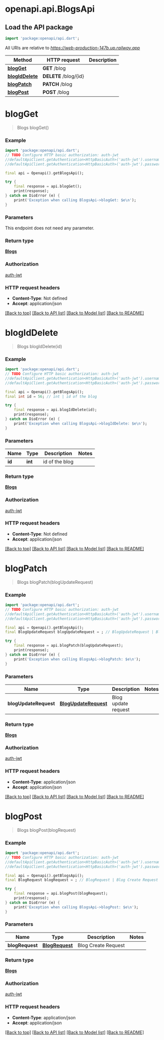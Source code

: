 # openapi.api.BlogsApi

## Load the API package
```dart
import 'package:openapi/api.dart';
```

All URIs are relative to *https://web-production-147b.up.railway.app*

Method | HTTP request | Description
------------- | ------------- | -------------
[**blogGet**](BlogsApi.md#blogget) | **GET** /blog | 
[**blogIdDelete**](BlogsApi.md#blogiddelete) | **DELETE** /blog/{id} | 
[**blogPatch**](BlogsApi.md#blogpatch) | **PATCH** /blog | 
[**blogPost**](BlogsApi.md#blogpost) | **POST** /blog | 


# **blogGet**
> Blogs blogGet()



### Example
```dart
import 'package:openapi/api.dart';
// TODO Configure HTTP basic authorization: auth-jwt
//defaultApiClient.getAuthentication<HttpBasicAuth>('auth-jwt').username = 'YOUR_USERNAME'
//defaultApiClient.getAuthentication<HttpBasicAuth>('auth-jwt').password = 'YOUR_PASSWORD';

final api = Openapi().getBlogsApi();

try {
    final response = api.blogGet();
    print(response);
} catch on DioError (e) {
    print('Exception when calling BlogsApi->blogGet: $e\n');
}
```

### Parameters
This endpoint does not need any parameter.

### Return type

[**Blogs**](Blogs.md)

### Authorization

[auth-jwt](../README.md#auth-jwt)

### HTTP request headers

 - **Content-Type**: Not defined
 - **Accept**: application/json

[[Back to top]](#) [[Back to API list]](../README.md#documentation-for-api-endpoints) [[Back to Model list]](../README.md#documentation-for-models) [[Back to README]](../README.md)

# **blogIdDelete**
> Blogs blogIdDelete(id)



### Example
```dart
import 'package:openapi/api.dart';
// TODO Configure HTTP basic authorization: auth-jwt
//defaultApiClient.getAuthentication<HttpBasicAuth>('auth-jwt').username = 'YOUR_USERNAME'
//defaultApiClient.getAuthentication<HttpBasicAuth>('auth-jwt').password = 'YOUR_PASSWORD';

final api = Openapi().getBlogsApi();
final int id = 56; // int | id of the blog

try {
    final response = api.blogIdDelete(id);
    print(response);
} catch on DioError (e) {
    print('Exception when calling BlogsApi->blogIdDelete: $e\n');
}
```

### Parameters

Name | Type | Description  | Notes
------------- | ------------- | ------------- | -------------
 **id** | **int**| id of the blog | 

### Return type

[**Blogs**](Blogs.md)

### Authorization

[auth-jwt](../README.md#auth-jwt)

### HTTP request headers

 - **Content-Type**: Not defined
 - **Accept**: application/json

[[Back to top]](#) [[Back to API list]](../README.md#documentation-for-api-endpoints) [[Back to Model list]](../README.md#documentation-for-models) [[Back to README]](../README.md)

# **blogPatch**
> Blogs blogPatch(blogUpdateRequest)



### Example
```dart
import 'package:openapi/api.dart';
// TODO Configure HTTP basic authorization: auth-jwt
//defaultApiClient.getAuthentication<HttpBasicAuth>('auth-jwt').username = 'YOUR_USERNAME'
//defaultApiClient.getAuthentication<HttpBasicAuth>('auth-jwt').password = 'YOUR_PASSWORD';

final api = Openapi().getBlogsApi();
final BlogUpdateRequest blogUpdateRequest = ; // BlogUpdateRequest | Blog update request

try {
    final response = api.blogPatch(blogUpdateRequest);
    print(response);
} catch on DioError (e) {
    print('Exception when calling BlogsApi->blogPatch: $e\n');
}
```

### Parameters

Name | Type | Description  | Notes
------------- | ------------- | ------------- | -------------
 **blogUpdateRequest** | [**BlogUpdateRequest**](BlogUpdateRequest.md)| Blog update request | 

### Return type

[**Blogs**](Blogs.md)

### Authorization

[auth-jwt](../README.md#auth-jwt)

### HTTP request headers

 - **Content-Type**: application/json
 - **Accept**: application/json

[[Back to top]](#) [[Back to API list]](../README.md#documentation-for-api-endpoints) [[Back to Model list]](../README.md#documentation-for-models) [[Back to README]](../README.md)

# **blogPost**
> Blogs blogPost(blogRequest)



### Example
```dart
import 'package:openapi/api.dart';
// TODO Configure HTTP basic authorization: auth-jwt
//defaultApiClient.getAuthentication<HttpBasicAuth>('auth-jwt').username = 'YOUR_USERNAME'
//defaultApiClient.getAuthentication<HttpBasicAuth>('auth-jwt').password = 'YOUR_PASSWORD';

final api = Openapi().getBlogsApi();
final BlogRequest blogRequest = ; // BlogRequest | Blog Create Request

try {
    final response = api.blogPost(blogRequest);
    print(response);
} catch on DioError (e) {
    print('Exception when calling BlogsApi->blogPost: $e\n');
}
```

### Parameters

Name | Type | Description  | Notes
------------- | ------------- | ------------- | -------------
 **blogRequest** | [**BlogRequest**](BlogRequest.md)| Blog Create Request | 

### Return type

[**Blogs**](Blogs.md)

### Authorization

[auth-jwt](../README.md#auth-jwt)

### HTTP request headers

 - **Content-Type**: application/json
 - **Accept**: application/json

[[Back to top]](#) [[Back to API list]](../README.md#documentation-for-api-endpoints) [[Back to Model list]](../README.md#documentation-for-models) [[Back to README]](../README.md)

